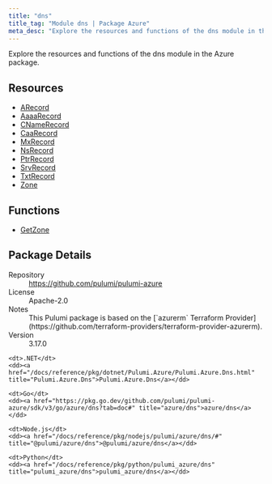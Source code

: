 ```yaml
---
title: "dns"
title_tag: "Module dns | Package Azure"
meta_desc: "Explore the resources and functions of the dns module in the Azure package."
---
```


<!-- WARNING: this file was generated by Pulumi Docs Generator. -->
<!-- Do not edit by hand unless you're certain you know what you are doing! -->

Explore the resources and functions of the dns module in the Azure package.

<h2 id="resources">Resources</h2>
<ul class="api">
    <li><a href="arecord" title="ARecord"><span class="symbol resource"></span>ARecord</a></li>
    <li><a href="aaaarecord" title="AaaaRecord"><span class="symbol resource"></span>AaaaRecord</a></li>
    <li><a href="cnamerecord" title="CNameRecord"><span class="symbol resource"></span>CNameRecord</a></li>
    <li><a href="caarecord" title="CaaRecord"><span class="symbol resource"></span>CaaRecord</a></li>
    <li><a href="mxrecord" title="MxRecord"><span class="symbol resource"></span>MxRecord</a></li>
    <li><a href="nsrecord" title="NsRecord"><span class="symbol resource"></span>NsRecord</a></li>
    <li><a href="ptrrecord" title="PtrRecord"><span class="symbol resource"></span>PtrRecord</a></li>
    <li><a href="srvrecord" title="SrvRecord"><span class="symbol resource"></span>SrvRecord</a></li>
    <li><a href="txtrecord" title="TxtRecord"><span class="symbol resource"></span>TxtRecord</a></li>
    <li><a href="zone" title="Zone"><span class="symbol resource"></span>Zone</a></li>
</ul>

<h2 id="functions">Functions</h2>
<ul class="api">
    <li><a href="getzone" title="GetZone"><span class="symbol function"></span>GetZone</a></li>
</ul>

<h2 id="package-details">Package Details</h2>
<dl class="package-details">
	<dt>Repository</dt>
	<dd><a href="https://github.com/pulumi/pulumi-azure">https://github.com/pulumi/pulumi-azure</a></dd>
	<dt>License</dt>
	<dd>Apache-2.0</dd>
	<dt>Notes</dt>
	<dd>This Pulumi package is based on the [`azurerm` Terraform Provider](https://github.com/terraform-providers/terraform-provider-azurerm).</dd>
	<dt>Version</dt>
	<dd>3.17.0</dd>
</dl>



<dl class="tabular">

    <dt>.NET</dt>
    <dd><a href="/docs/reference/pkg/dotnet/Pulumi.Azure/Pulumi.Azure.Dns.html" title="Pulumi.Azure.Dns">Pulumi.Azure.Dns</a></dd>

    <dt>Go</dt>
    <dd><a href="https://pkg.go.dev/github.com/pulumi/pulumi-azure/sdk/v3/go/azure/dns?tab=doc#" title="azure/dns">azure/dns</a></dd>

    <dt>Node.js</dt>
    <dd><a href="/docs/reference/pkg/nodejs/pulumi/azure/dns/#" title="@pulumi/azure/dns">@pulumi/azure/dns</a></dd>

    <dt>Python</dt>
    <dd><a href="/docs/reference/pkg/python/pulumi_azure/dns" title="pulumi_azure/dns">pulumi_azure/dns</a></dd>

</dl>

